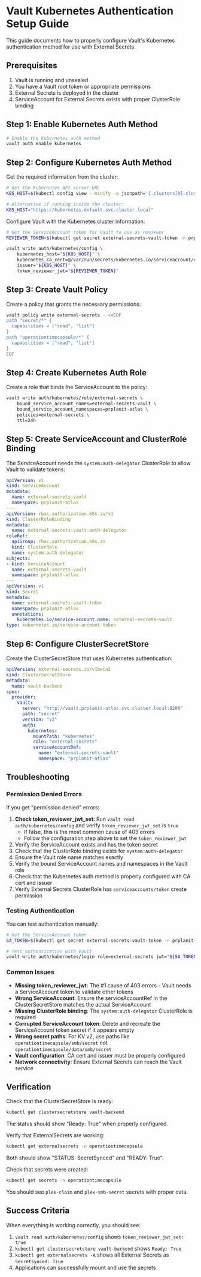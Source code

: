 # Vault Kubernetes Authentication Setup Guide

This guide documents how to properly configure Vault's Kubernetes authentication method for use with External Secrets.

## Prerequisites

1. Vault is running and unsealed
2. You have a Vault root token or appropriate permissions
3. External Secrets is deployed in the cluster
4. ServiceAccount for External Secrets exists with proper ClusterRole binding

## Step 1: Enable Kubernetes Auth Method

```bash
# Enable the Kubernetes auth method
vault auth enable kubernetes
```

## Step 2: Configure Kubernetes Auth Method

Get the required information from the cluster:

```bash
# Get the Kubernetes API server URL
K8S_HOST=$(kubectl config view --minify -o jsonpath='{.clusters[0].cluster.server}')

# Alternative if running inside the cluster:
K8S_HOST="https://kubernetes.default.svc.cluster.local"
```

Configure Vault with the Kubernetes cluster information:

```bash
# Get the ServiceAccount token for Vault to use as reviewer
REVIEWER_TOKEN=$(kubectl get secret external-secrets-vault-token -n prplanit-atlas -o jsonpath='{.data.token}' | base64 -d)

vault write auth/kubernetes/config \
    kubernetes_host="${K8S_HOST}" \
    kubernetes_ca_cert=@/var/run/secrets/kubernetes.io/serviceaccount/ca.crt \
    issuer="${K8S_HOST}" \
    token_reviewer_jwt="${REVIEWER_TOKEN}"
```

## Step 3: Create Vault Policy

Create a policy that grants the necessary permissions:

```bash
vault policy write external-secrets - <<EOF
path "secret/*" {
  capabilities = ["read", "list"]
}
path "operationtimecapsule/*" {
  capabilities = ["read", "list"]
}
EOF
```

## Step 4: Create Kubernetes Auth Role

Create a role that binds the ServiceAccount to the policy:

```bash
vault write auth/kubernetes/role/external-secrets \
    bound_service_account_names=external-secrets-vault \
    bound_service_account_namespaces=prplanit-atlas \
    policies=external-secrets \
    ttl=24h
```

## Step 5: Create ServiceAccount and ClusterRole Binding

The ServiceAccount needs the `system:auth-delegator` ClusterRole to allow Vault to validate tokens:

```yaml
apiVersion: v1
kind: ServiceAccount
metadata:
  name: external-secrets-vault
  namespace: prplanit-atlas
---
apiVersion: rbac.authorization.k8s.io/v1
kind: ClusterRoleBinding
metadata:
  name: external-secrets-vault-auth-delegator
roleRef:
  apiGroup: rbac.authorization.k8s.io
  kind: ClusterRole
  name: system:auth-delegator
subjects:
- kind: ServiceAccount
  name: external-secrets-vault
  namespace: prplanit-atlas
---
apiVersion: v1
kind: Secret
metadata:
  name: external-secrets-vault-token
  namespace: prplanit-atlas
  annotations:
    kubernetes.io/service-account.name: external-secrets-vault
type: kubernetes.io/service-account-token
```

## Step 6: Configure ClusterSecretStore

Create the ClusterSecretStore that uses Kubernetes authentication:

```yaml
apiVersion: external-secrets.io/v1beta1
kind: ClusterSecretStore
metadata:
  name: vault-backend
spec:
  provider:
    vault:
      server: "http://vault.prplanit-atlas.svc.cluster.local:8200"
      path: "secret"
      version: "v2"
      auth:
        kubernetes:
          mountPath: "kubernetes"
          role: "external-secrets"
          serviceAccountRef:
            name: "external-secrets-vault"
            namespace: "prplanit-atlas"
```

## Troubleshooting

### Permission Denied Errors

If you get "permission denied" errors:

1. **Check token_reviewer_jwt_set**: Run `vault read auth/kubernetes/config` and verify `token_reviewer_jwt_set` is `true`
   - If false, this is the most common cause of 403 errors
   - Follow the configuration step above to set the `token_reviewer_jwt`
2. Verify the ServiceAccount exists and has the token secret
3. Check that the ClusterRole binding exists for `system:auth-delegator`
4. Ensure the Vault role name matches exactly
5. Verify the bound ServiceAccount names and namespaces in the Vault role
6. Check that the Kubernetes auth method is properly configured with CA cert and issuer
7. Verify External Secrets ClusterRole has `serviceaccounts/token` create permission

### Testing Authentication

You can test authentication manually:

```bash
# Get the ServiceAccount token
SA_TOKEN=$(kubectl get secret external-secrets-vault-token -n prplanit-atlas -o jsonpath='{.data.token}' | base64 -d)

# Test authentication with Vault
vault write auth/kubernetes/login role=external-secrets jwt="${SA_TOKEN}"
```

### Common Issues

- **Missing token_reviewer_jwt**: The #1 cause of 403 errors - Vault needs a ServiceAccount token to validate other tokens
- **Wrong ServiceAccount**: Ensure the serviceAccountRef in the ClusterSecretStore matches the actual ServiceAccount
- **Missing ClusterRole binding**: The `system:auth-delegator` ClusterRole is required
- **Corrupted ServiceAccount token**: Delete and recreate the ServiceAccount token secret if it appears empty
- **Wrong secret paths**: For KV v2, use paths like `operationtimecapsule/smb/secret` not `operationtimecapsule/data/smb/secret`
- **Vault configuration**: CA cert and issuer must be properly configured
- **Network connectivity**: Ensure External Secrets can reach the Vault service

## Verification

Check that the ClusterSecretStore is ready:

```bash
kubectl get clustersecretstore vault-backend
```

The status should show "Ready: True" when properly configured.

Verify that ExternalSecrets are working:

```bash
kubectl get externalsecrets -n operationtimecapsule
```

Both should show "STATUS: SecretSynced" and "READY: True".

Check that secrets were created:

```bash
kubectl get secrets -n operationtimecapsule
```

You should see `plex-claim` and `plex-smb-secret` secrets with proper data.

## Success Criteria

When everything is working correctly, you should see:

1. `vault read auth/kubernetes/config` shows `token_reviewer_jwt_set: true`
2. `kubectl get clustersecretstore vault-backend` shows `Ready: True`
3. `kubectl get externalsecrets -A` shows all External Secrets as `SecretSynced: True`
4. Applications can successfully mount and use the secrets
